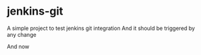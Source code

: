 # jenkins-git

A simple project to test jenkins git integration
And it should be triggered by any change

And now

